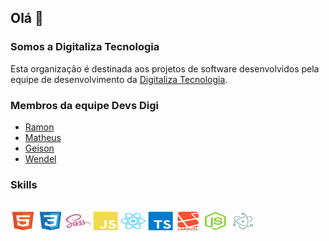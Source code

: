 ## Olá 👋

### Somos a Digitaliza Tecnologia
Esta organização é destinada aos projetos de software desenvolvidos pela equipe de desenvolvimento da [Digitaliza Tecnologia](https://github.com/digitaliza).

### Membros da equipe Devs Digi

- [Ramon](https://github.com/ramonpego)
- [Matheus](https://github.com/MatheusRamalho)
- [Geison](https://github.com/geisonmalta)
- [Wendel](https://github.com/wendellunny)

### Skills

<div style="display: inline_block; margin: 1rem 0;"><br/>
    <img alt="HTML" width="40" height="30" align="center" src="https://raw.githubusercontent.com/devicons/devicon/master/icons/html5/html5-original.svg">
    <img alt="CSS3" width="40" height="30" align="center" src="https://raw.githubusercontent.com/devicons/devicon/master/icons/css3/css3-original.svg">
    <img alt="Sass" width="40" height="30" align="center" src="https://raw.githubusercontent.com/devicons/devicon/master/icons/sass/sass-original.svg">
    <img alt="JavaScript" width="40" height="30" align="center" src="https://raw.githubusercontent.com/devicons/devicon/master/icons/javascript/javascript-plain.svg">
    <img alt="React JS" width="40" height="30" align="center" src="https://raw.githubusercontent.com/devicons/devicon/master/icons/react/react-original.svg">
    <img alt="TypeScript" width="40" height="30" align="center" src="https://raw.githubusercontent.com/devicons/devicon/master/icons/typescript/typescript-plain.svg">
    <img alt="Laravel" width="40" height="30" align="center" src="https://raw.githubusercontent.com/devicons/devicon/master/icons/laravel/laravel-plain-wordmark.svg">
        <img alt="Node JS" width="40" height="30" align="center" src="https://raw.githubusercontent.com/devicons/devicon/master/icons/nodejs/nodejs-original.svg">
        <img alt="Electron" width="40" height="30" align="center" src="https://raw.githubusercontent.com/devicons/devicon/master/icons/electron/electron-original.svg">
</div>
